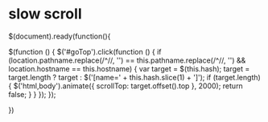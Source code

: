 # slow scroll

$(document).ready(function(){

 $(function () {
        $('#goTop').click(function () {
            if (location.pathname.replace(/^\//, '') == this.pathname.replace(/^\//, '') && location.hostname == this.hostname) {
                var target = $(this.hash);
                target = target.length ? target : $('[name=' + this.hash.slice(1) + ']');
                if (target.length) {
                    $('html,body').animate({
                        scrollTop: target.offset().top
                    }, 2000);
                    return false;
                }
            }
        });
    });

})
